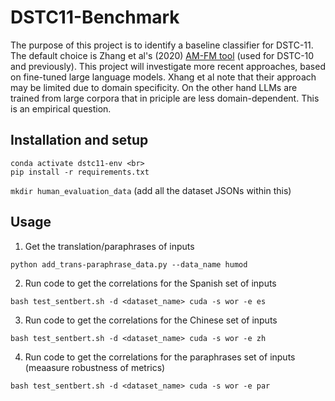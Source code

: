 # DSTC11-Benchmark
The purpose of this project is to identify a baseline classifier for DSTC-11. The default choice is Zhang et al's (2020) [AM-FM tool](readings/IWSDS_2020_paper_11.pdf) (used for DSTC-10 and previously). 
This project will investigate more recent approaches, based on fine-tuned large language models. Xhang et al note that their approach may be limited due to domain specificity. On the other hand LLMs are trained from large corpora that in priciple are less domain-dependent. This is an empirical question.

## Installation and setup
```conda create -n dstc11-env --python=3.8.6  
conda activate dstc11-env <br>
pip install -r requirements.txt  
```
```mkdir human_evaluation_data``` (add all the dataset JSONs within this) 
## Usage
1) Get the translation/paraphrases of inputs

```python add_trans-paraphrase_data.py --data_name humod```

2) Run code to get the correlations for the Spanish set of inputs

```bash test_sentbert.sh -d <dataset_name> cuda -s wor -e es```

3) Run code to get the correlations for the Chinese set of inputs

```bash test_sentbert.sh -d <dataset_name> cuda -s wor -e zh```

4) Run code to get the correlations for the paraphrases set of inputs (meaasure robustness of metrics)

```bash test_sentbert.sh -d <dataset_name> cuda -s wor -e par```

